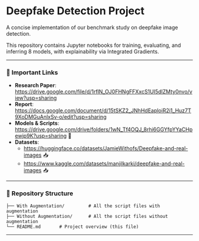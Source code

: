 # Deepfake Detection Project

A concise implementation of our benchmark study on deepfake image detection.

This repository contains Jupyter notebooks for training, evaluating, and inferring 8 models, with explainability via Integrated Gradients.

---

### 🔗 Important Links
- **Research Paper**: https://drive.google.com/file/d/1rflN_OJ0FHNgFFXxcS1UI5dlZMty0nvo/view?usp=sharing
- **Report**: https://docs.google.com/document/d/15tSKZ2_JNhHdEaploiR2i1_Huz7T9XoDMGuAnlxSv-o/edit?usp=sharing
- **Models & Scripts**: https://drive.google.com/drive/folders/1wN_Tf4OQJ_8rhi6GGYfpYYaCHpewjp9K?usp=sharing 📂
- **Datasets**:
  - https://huggingface.co/datasets/JamieWithofs/Deepfake-and-real-images 📥
  - https://www.kaggle.com/datasets/manjilkarki/deepfake-and-real-images 📥

---

### 📂 Repository Structure
```
├── With Augmentation/         # All the script files with augmentation
├── Without Augmentation/      # All the script files without augmentation
└── README.md       # Project overview (this file)
```

---

